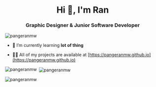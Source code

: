 <h1 align="center">Hi 👋, I'm Ran</h1>
<h3 align="center">Graphic Designer & Junior Software Developer</h3>

<p align="left"> <img src="https://komarev.com/ghpvc/?username=pangeranmw&label=Profile%20views&color=0e75b6&style=flat" alt="pangeranmw" /> </p>

- 🌱 I’m currently learning **lot of thing**

- 👨‍💻 All of my projects are available at [https://pangeranmw.github.io](https://pangeranmw.github.io)

<p><img align="left" src="https://github-readme-stats.vercel.app/api/top-langs?username=pangeranmw&show_icons=true&locale=en&layout=compact" alt="pangeranmw" /></p>

<p>&nbsp;<img align="center" src="https://github-readme-stats.vercel.app/api?username=pangeranmw&show_icons=true&locale=en" alt="pangeranmw" /></p>

<p><img align="center" src="https://github-readme-streak-stats.herokuapp.com/?user=pangeranmw&" alt="pangeranmw" /></p>
